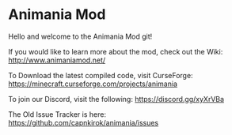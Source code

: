 # Animania Mod

Hello and welcome to the Animania Mod git!

If you would like to learn more about the mod, check out the Wiki: http://www.animaniamod.net/

To Download the latest compiled code, visit CurseForge: https://minecraft.curseforge.com/projects/animania

To join our Discord, visit the following: https://discord.gg/xyXrVBa


The Old Issue Tracker is here:
https://github.com/capnkirok/animania/issues
